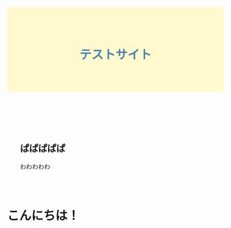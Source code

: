 <!DOCTYPE html>
<html lang="ja">
<head>
    <meta charset="UTF-8">
    <meta name="viewport" content="width=device-width, initial-scale=1.0">
    <title>テストサイト</title>
    <style>
        body {
            font-family: Arial, sans-serif;
        }
        header {
            background-color: #fffacd;
            color: #4682b4;
            padding: 50px;
            text-align: center;
        }
        main {
            padding: 30px;
        }
    </style>
</head>
<body>
    <header>
        <h1>テストサイト</h1>
    </header>
    <main>
        <h2>ぱぱぱぱぱ</h2>
        <p>わわわわわ</p>
    </main>
</body>
</html>
<h1>こんにちは！<h1>
